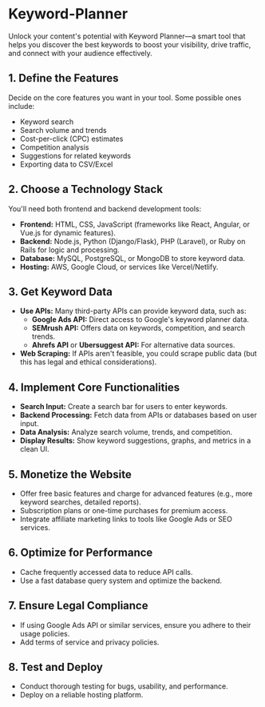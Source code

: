 # Keyword-Planner
Unlock your content's potential with Keyword Planner—a smart tool that helps you discover the best keywords to boost your visibility, drive traffic, and connect with your audience effectively.
## 1. Define the Features
Decide on the core features you want in your tool. Some possible ones include:
- Keyword search
- Search volume and trends
- Cost-per-click (CPC) estimates
- Competition analysis
- Suggestions for related keywords
- Exporting data to CSV/Excel

## 2. Choose a Technology Stack
You'll need both frontend and backend development tools:
- **Frontend:** HTML, CSS, JavaScript (frameworks like React, Angular, or Vue.js for dynamic features).
- **Backend:** Node.js, Python (Django/Flask), PHP (Laravel), or Ruby on Rails for logic and processing.
- **Database:** MySQL, PostgreSQL, or MongoDB to store keyword data.
- **Hosting:** AWS, Google Cloud, or services like Vercel/Netlify.

## 3. Get Keyword Data
- **Use APIs:** Many third-party APIs can provide keyword data, such as:
  - **Google Ads API:** Direct access to Google's keyword planner data.
  - **SEMrush API:** Offers data on keywords, competition, and search trends.
  - **Ahrefs API** or **Ubersuggest API:** For alternative data sources.
- **Web Scraping:** If APIs aren't feasible, you could scrape public data (but this has legal and ethical considerations).

## 4. Implement Core Functionalities
- **Search Input:** Create a search bar for users to enter keywords.
- **Backend Processing:** Fetch data from APIs or databases based on user input.
- **Data Analysis:** Analyze search volume, trends, and competition.
- **Display Results:** Show keyword suggestions, graphs, and metrics in a clean UI.

## 5. Monetize the Website
- Offer free basic features and charge for advanced features (e.g., more keyword searches, detailed reports).
- Subscription plans or one-time purchases for premium access.
- Integrate affiliate marketing links to tools like Google Ads or SEO services.

## 6. Optimize for Performance
- Cache frequently accessed data to reduce API calls.
- Use a fast database query system and optimize the backend.

## 7. Ensure Legal Compliance
- If using Google Ads API or similar services, ensure you adhere to their usage policies.
- Add terms of service and privacy policies.

## 8. Test and Deploy
- Conduct thorough testing for bugs, usability, and performance.
- Deploy on a reliable hosting platform.